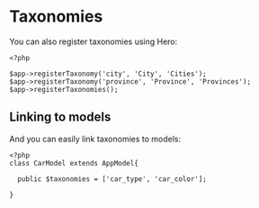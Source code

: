 # Taxonomies

You can also register taxonomies using Hero:

```
<?php

$app->registerTaxonomy('city', 'City', 'Cities');
$app->registerTaxonomy('province', 'Province', 'Provinces');
$app->registerTaxonomies();
```

## Linking to models

And you can easily link taxonomies to models:

```
<?php
class CarModel extends AppModel{

  public $taxonomies = ['car_type', 'car_color'];

}
```
